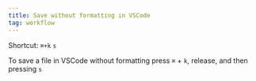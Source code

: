 ```yaml
---
title: Save without formatting in VSCode
tag: workflow
---
```


Shortcut:
`⌘+k` `s`

To save a file in VSCode without formatting press `⌘` + `k`, release, and then pressing `s`
